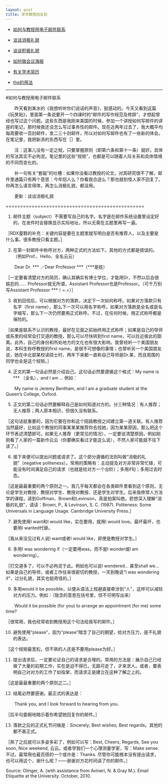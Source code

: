 ```yaml
---
layout: post
title: 学术教程四五则
---
```


- [如何与教授用电子邮件联系](http://www.douban.com/note/218446985/)

- [谈谈消极礼貌](http://www.douban.com/note/223310192/)

- [谈谈积极礼貌](http://www.douban.com/note/250014709/)

- [如何做会议海报](http://www.douban.com/note/272285362/)

- [有关学术简历](http://www.douban.com/note/262457047/)

- [the的用法](http://www.douban.com/note/308761816/)

----------

#如何与教授用电子邮件联系

　　昨天看到某水的《我想听听你们说话的声音》，挺感动的。今天又看到这篇《玩笑贴》，里面第一条说要开一个四课时的“邮件的写作规范及修辞”，才想起曾经也写过这个问题。这些东西是我刚来美国的时候，参加一个讲授如何写邮件的讲座的笔记，那时候我还没怎么写过事务性的邮件。现在近两年过去了，我大概平均每周要收一百封邮件，发二三十封邮件，所以对如何写邮件也有了一些新的体会。在笔记里，我把新添的东西写在［］里。

　　注：这事儿没有一定之规，只要掌握原则（即第六条和第十一条）就好。具体的写法其实不必拘泥。笔记里的这些“规矩”，也都是可以随着人际关系和具体情境的不同而变化的。

　　补一句有关“套磁”的吐槽：如果你没看过教授的论文，对其研究很不了解，邮件里通篇只有两个意思：今年招人么？你看我合适么？那也就别怪人家不回复了。你再怎么语言得体，再怎么消极礼貌，都没用。

　　更新：谈谈消极礼貌

================================================

1. 邮件主题（subject）不需要写自己的名字。名字是在邮件系统设置里设定好的，在发件时会替换显示实际地址，所以无需在主题里再写一遍。

［RDX童鞋的补充：关键内容是要在主题里就写明白是否有推荐人，以及主要是什么事。很多教授只看主题。］


2. 在第一封邮件中称呼对方，两种正式的方法如下。其他的方式都是错误的。（例如Prof.、Hello、全名云云）

　　Dear Dr. *** ／Dear Professor ***（***是姓）

［一定要看清楚对方的简历，确认其确实有博士学位，才能用Dr，不然以后会很尴尬的…… Professor就无所谓，Assistant Professor也是Professor。（可千万别写Assistant Professor ***！=.=）］


3. 收到回信后，可以根据对方的落款，决定下一次如何称呼。如果对方落款只有名字（first name），那么下一次可以用名字称呼。如果对方落款是全名或是名字缩写，那么下一次仍然要用正式称呼。不过，在任何时候，用正式称呼都是保险的。

［如果是联系不认识的教授，最好在见面之前始终用正式称呼；如果是自己的导师或系里的经常会打交道的教授，那么可以尽快转到first name，可以拉近彼此的距离。此外，自己的身份和所处地方的文化也有很大影响。我曾经听一个美国朋友说，本科生称呼教授的first name，是很不可想像的事情；也曾听另一个美国朋友说，她在中北部某校读硕士时，两年下来都一直称自己导师是Dr.某，而且周围的同学也全是这个规矩。］


4. 正文的第一句话必然是介绍自己。这句话必然要遵循这个格式：My name is *** （全名），and I am … 例如：

　　My name is Jeremy Bentham, and I am a graduate student at the Queen’s College, Oxford.


5. 正文的第二句话必然要解释自己是如何知道对方的。分三种情况：有人推荐；无人推荐；两人原本相识，但很久没有联系。

［这句话挺重要的，因为它要在你和这个陌路教授之间建立第一道关联。有人推荐当然最好，比如这个教授的同事某某某推荐你去找她，因为某某原因，那么把这个环节表述清楚即可。如果无人推荐（更常见的情况），一定要说清楚原因，例如刚刚看了人家的一篇新作云云（你要确实看过才能这么说），不然人家可能就不往下读了。］


6. 接下来便可以提出问题或请求了。这个部分遵循的法则叫做“消极的礼貌”（negative politeness）。常用的策略有：主动提及对方非常非常忙碌，可能没有时间满足自己的请求（也就是给对方一个台阶）；多用if句；多用过去时态。

［这是最最重要的两个原则之一。我几乎每天都会在各类邮件里看到这个原则，无论是学生对教授、教授对学生、教授对教授、还是学生对学生。后来我修常人方法学的课程，读到Goffman、Brown和Levinson，真是拍案叫绝。若想深入理解“消极的礼貌”，请读：Brown, P., & Levinson, S. C. (1987). Politeness: Some Universals in Language Usage. Cambridge University Press.］


7. 避免使用I want和I would like，实在要用，就用I would love。最坏最坏，也要用I wanted代替。

［我从来没见过有人说I want或者I would like，即使是教授对学生。］


8. 多用I was wondering if（一定要用was，而不是I wonder或I am wondering）。

［打交道多了，可以不必拘泥于此。例如也可以说I wondered... 甚至shall we... 如果是自己的导师，或者工作往来很密切的教授，一天到晚说“I was wondering if”，过分礼貌，其实也挺奇怪的。］


9. 多用would it be possible，以便从语法上规避直接牵涉到“人”，这样可以减轻对方的压力。例如：（隐含的意思在括号里，但不可明写出来）

　　Would it be possible (for you) to arrange an appointment (for me) some time?

［很常用，我也经常收到教授用这个句法给我写的邮件。］


10. 避免使用“please”，因为“please”暗含了自己的期望，给对方压力，是不礼貌的表达。

［这个规矩最宽松，但不熟的人还是不要用please为好。］


11. 提出请求后，一定要论证自己的请求是合理的。常用的方法是：展示自己已经做了大量的前期工作，实在是迫不得已，无路可走了，才来求人。或者，要表明自己对对方的工作了如指掌，而请求正是建立在这种了解之上的。

［这是最最重要的两个原则之二。］


12. 结尾必然要感谢。最正式的表达是：

　　Thank you, and I look forward to hearing from you.

［后半句委婉地暗示着你希望她回复你的邮件。］


13. 落款之后的正式礼节问候是：Sincerely; Best wishes; Best regards。其他的都不甚正式。

［熟了之后就可以多姿多彩了，例如可以写：Best, Cheers, Regards, See you soon, Nice weekend, 云云。或者学我们一个心理测量学家，写：Make sense. 不过，最常用也最百搭的一个或许是：Thanks. 尽管你可能根本没有提出请求，也可以用这个，谢什么呢？——谢谢对方花时间读了你的邮件。］


Source: Olinger, A. (with assistance from Avineri, N. & Gray M.). Email Etiquette at the University. October, 2010.
